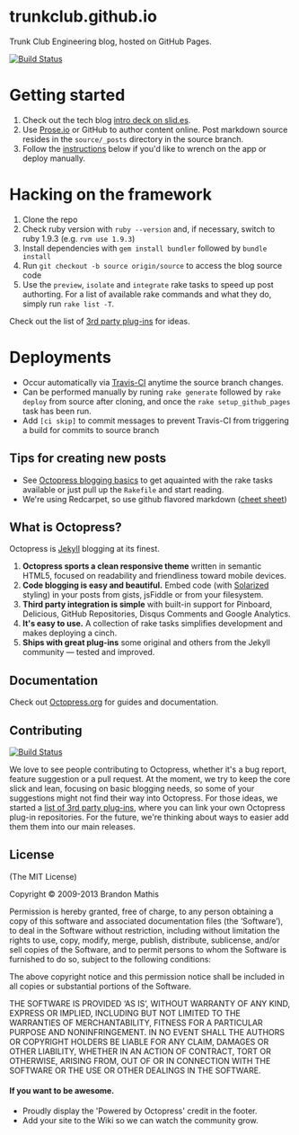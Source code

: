 trunkclub.github.io
===================
Trunk Club Engineering blog, hosted on GitHub Pages.

[![Build Status](https://travis-ci.org/trunkclub/trunkclub.github.io.png?branch=source)](https://travis-ci.org/trunkclub/trunkclub.github.io)

# Getting started

1. Check out the tech blog [intro deck on slid.es](http://slid.es/jhabdas/trunkclub-techblog).
2. Use [Prose.io](http://prose.io) or GitHub to author content online. Post markdown source resides in the `source/_posts` directory in the source branch.
3. Follow the [instructions](#hacking) below if you'd like to wrench on the app or deploy manually.

# <a id="hacking"></a>Hacking on the framework

1. Clone the repo
2. Check ruby version with `ruby --version` and, if necessary, switch to ruby 1.9.3 (e.g. `rvm use 1.9.3`)
3. Install dependencies with `gem install bundler` followed by `bundle install`
4. Run `git checkout -b source origin/source` to access the blog source code
5. Use the `preview`, `isolate` and `integrate` rake tasks to speed up post authorting. For a list of available rake commands and what they do, simply run `rake list -T`.

Check out the list of [3rd party plug-ins](https://github.com/imathis/octopress/wiki/3rd-party-plugins) for ideas.

# Deployments

- Occur automatically via [Travis-CI](https://travis-ci.org/trunkclub/trunkclub.github.io) anytime the source branch changes.
- Can be performed manually by runing `rake generate` followed by `rake deploy` from source after cloning, and once the `rake setup_github_pages` task has been run.
- Add `[ci skip]` to commit messages to prevent Travis-CI from triggering a build for commits to source branch

## Tips for creating new posts

- See [Octopress blogging basics](http://octopress.org/docs/blogging/) to get aquainted with the rake tasks available or just pull up the `Rakefile` and start reading.
- We're using Redcarpet, so use github flavored markdown ([cheet sheet](https://github.com/adam-p/markdown-here/wiki/Markdown-Cheatsheet))


## What is Octopress?

Octopress is [Jekyll](https://github.com/mojombo/jekyll) blogging at its finest.

1. **Octopress sports a clean responsive theme** written in semantic HTML5, focused on readability and friendliness toward mobile devices.
2. **Code blogging is easy and beautiful.** Embed code (with [Solarized](http://ethanschoonover.com/solarized) styling) in your posts from gists, jsFiddle or from your filesystem.
3. **Third party integration is simple** with built-in support for Pinboard, Delicious, GitHub Repositories, Disqus Comments and Google Analytics.
4. **It's easy to use.** A collection of rake tasks simplifies development and makes deploying a cinch.
5. **Ships with great plug-ins** some original and others from the Jekyll community &mdash; tested and improved.


## Documentation

Check out [Octopress.org](http://octopress.org/docs) for guides and documentation.


## Contributing

[![Build Status](https://travis-ci.org/imathis/octopress.png?branch=master)](https://travis-ci.org/imathis/octopress)

We love to see people contributing to Octopress, whether it's a bug report, feature suggestion or a pull request. At the moment, we try to keep the core slick and lean, focusing on basic blogging needs, so some of your suggestions might not find their way into Octopress. For those ideas, we started a [list of 3rd party plug-ins](https://github.com/imathis/octopress/wiki/3rd-party-plugins), where you can link your own Octopress plug-in repositories. For the future, we're thinking about ways to easier add them them into our main releases.


## License
(The MIT License)

Copyright © 2009-2013 Brandon Mathis

Permission is hereby granted, free of charge, to any person obtaining a copy of this software and associated documentation files (the ‘Software’), to deal in the Software without restriction, including without limitation the rights to use, copy, modify, merge, publish, distribute, sublicense, and/or sell copies of the Software, and to permit persons to whom the Software is furnished to do so, subject to the following conditions:

The above copyright notice and this permission notice shall be included in all copies or substantial portions of the Software.

THE SOFTWARE IS PROVIDED ‘AS IS’, WITHOUT WARRANTY OF ANY KIND, EXPRESS OR IMPLIED, INCLUDING BUT NOT LIMITED TO THE WARRANTIES OF MERCHANTABILITY, FITNESS FOR A PARTICULAR PURPOSE AND NONINFRINGEMENT. IN NO EVENT SHALL THE AUTHORS OR COPYRIGHT HOLDERS BE LIABLE FOR ANY CLAIM, DAMAGES OR OTHER LIABILITY, WHETHER IN AN ACTION OF CONTRACT, TORT OR OTHERWISE, ARISING FROM, OUT OF OR IN CONNECTION WITH THE SOFTWARE OR THE USE OR OTHER DEALINGS IN THE SOFTWARE.


#### If you want to be awesome.
- Proudly display the 'Powered by Octopress' credit in the footer.
- Add your site to the Wiki so we can watch the community grow.
